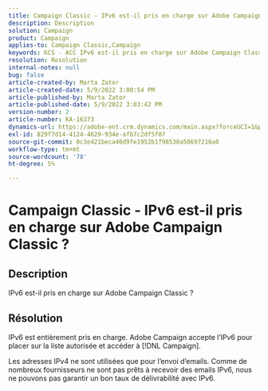 ```yaml
---
title: Campaign Classic - IPv6 est-il pris en charge sur Adobe Campaign Classic ?
description: Description
solution: Campaign
product: Campaign
applies-to: Campaign Classic,Campaign
keywords: KCS - ACC IPv6 est-il pris en charge sur Adobe Campaign Classic ? On-Premise
resolution: Resolution
internal-notes: null
bug: false
article-created-by: Marta Zator
article-created-date: 5/9/2022 3:00:54 PM
article-published-by: Marta Zator
article-published-date: 5/9/2022 3:03:42 PM
version-number: 2
article-number: KA-16373
dynamics-url: https://adobe-ent.crm.dynamics.com/main.aspx?forceUCI=1&pagetype=entityrecord&etn=knowledgearticle&id=902028d1-a8cf-ec11-a7b5-0022480a8e40
exl-id: 829f7d14-4124-4629-934e-afb7c2df5f07
source-git-commit: 0c3e421beca46d9fe1952b1f98538a50697216a0
workflow-type: tm+mt
source-wordcount: '78'
ht-degree: 5%

---
```


# Campaign Classic - IPv6 est-il pris en charge sur Adobe Campaign Classic ?

## Description

IPv6 est-il pris en charge sur Adobe Campaign Classic ?

## Résolution


IPv6 est entièrement pris en charge. Adobe Campaign accepte l’IPv6 pour placer sur la liste autorisée et accéder à [!DNL Campaign].

Les adresses IPv4 ne sont utilisées que pour l’envoi d’emails. Comme de nombreux fournisseurs ne sont pas prêts à recevoir des emails IPv6, nous ne pouvons pas garantir un bon taux de délivrabilité avec IPv6.
